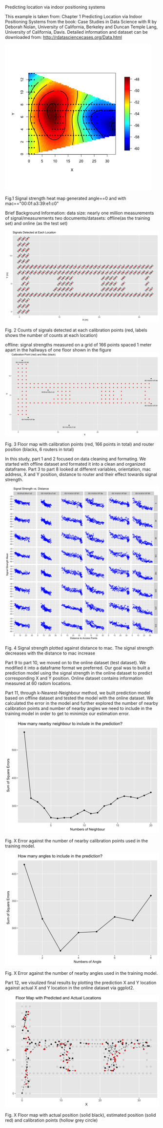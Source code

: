 Predicting location via indoor positioning systems

This example is taken from: Chapter 1 Predicting Location via Indoor Positioning Systems from the book: Case Studies in Data Science with R by Deborah Nolan, University of California, Berkeley and Duncan Temple Lang, University of California, Davis.
Detailed information and dataset can be downloaded from: http://rdatasciencecases.org/Data.html

![Heatmap1](Heatmap1.png?raw=true "FirstHeatmap")

Fig.1 Signal strength heat map generated angle==0 and with mac=="00:0f:a3:39:e1:c0"

Brief Background Information:
data size: nearly one million measurements of signal/measurements
two documents/datasets: offline(as the training set) and online (as the test set)

![SignalCounts](CountsofSignalsatEachLoc.png?raw=true "SignalCounts")

Fig. 2 Counts of signals detected at each calibration points (red, labels shows the number of counts at each location)

offline: signal strengths measured on a grid of 166 points spaced 1 meter apart in the hallways of one floor shown in the figure
![FloorMapandMac](CalibPointandMac.png?raw=true "FloorMapandMac")

Fig. 3 Floor map with calibration points (red, 166 points in total) and router position (blacks, 6 routers in total)

In this study, part 1 and 2 focused on data cleaning and formating. We started with offline dataset and formated it into a clean and organized dataframe. Part 3 to part 8 looked at different variables, orientation, mac address, X and Y position, distance to router and their effect towards signal strength.

![SignalStrengthvsDist](SignalStrengthvsDist.png?raw=true "SignalStrengthvsDist")

Fig. 4 Signal strength plotted against distance to mac. The signal strength decreases with the distance to mac increase

Part 9 to part 10, we moved on to the online dataset (test dataset). We modified it into a dataframe format we preferred. Our goal was to built a prediction model using the signal strength in the online dataset to predict corresponding X and Y position. Online dataset contains information measured at 60 radom locations.

Part 11, through k-Nearest-Neighbour method, we built prediction model based on offline dataset and tested the model with the online dataset. We calculated the error in the model and further explored the number of nearby calibration points and number of nearby angles we need to include in the training model in order to get to minimize our estimation error.

![NeighbourPrediction](NeighbourPrediction.png?raw=true "NeighbourPrediction")


Fig. X Error against the number of nearby calibration points used in the training model.


![AnglePrediction](AnglePrediction.png?raw=true "AnglePrediction")


Fig. X Error against the number of nearby angles used in the training model.


Part 12, we visulized final results by plotting the prediction X and Y location against actual X and Y location in the online dataset via ggplot2.


![FloorMapPredictedActualLocs](FloorMapPredictedActualLocs.png?raw=true "FloorMapPredictedActualLocs")


Fig. X Floor map with actual position (solid black), estimated position (solid red) and calibration points (hollow grey circle)


